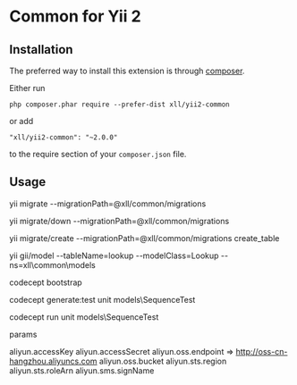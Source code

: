 Common for Yii 2
=========================

Installation
------------

The preferred way to install this extension is through [composer](http://getcomposer.org/download/).

Either run

```
php composer.phar require --prefer-dist xll/yii2-common
```

or add

```
"xll/yii2-common": "~2.0.0"
```

to the require section of your `composer.json` file.


Usage
-----

yii migrate --migrationPath=@xll/common/migrations

yii migrate/down --migrationPath=@xll/common/migrations

yii migrate/create --migrationPath=@xll/common/migrations create_table

yii gii/model   --tableName=lookup    --modelClass=Lookup --ns=xll\common\models

codecept bootstrap

codecept generate:test unit models\SequenceTest

codecept run unit models\SequenceTest

params

aliyun.accessKey
aliyun.accessSecret
aliyun.oss.endpoint => http://oss-cn-hangzhou.aliyuncs.com
aliyun.oss.bucket
aliyun.sts.region
aliyun.sts.roleArn
aliyun.sms.signName